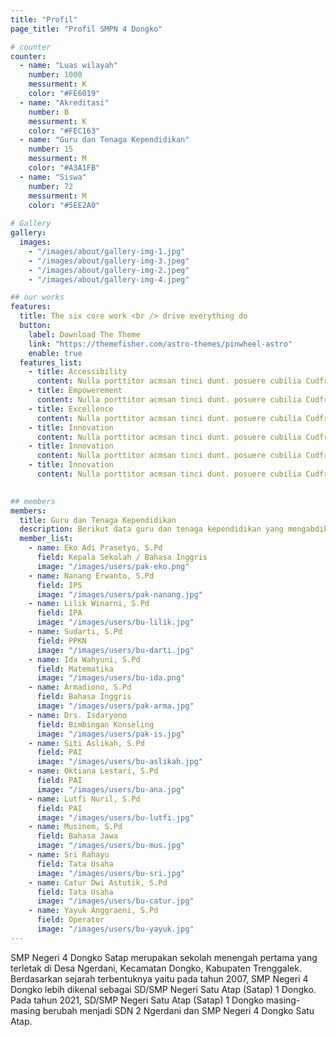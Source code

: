 ```yaml
---
title: "Profil"
page_title: "Profil SMPN 4 Dongko"

# counter
counter:
  - name: "Luas wilayah"
    number: 1000
    messurment: K
    color: "#FE6019"
  - name: "Akreditasi"
    number: B
    messurment: K
    color: "#FEC163"
  - name: "Guru dan Tenaga Kependidikan"
    number: 15
    messurment: M
    color: "#A3A1FB"
  - name: "Siswa"
    number: 72
    messurment: M
    color: "#5EE2A0"
    
# Gallery
gallery:
  images:
    - "/images/about/gallery-img-1.jpg"
    - "/images/about/gallery-img-3.jpeg"
    - "/images/about/gallery-img-2.jpeg"
    - "/images/about/gallery-img-4.jpeg"

## our works
features:
  title: The six core work <br /> drive everything do
  button:
    label: Download The Theme
    link: "https://themefisher.com/astro-themes/pinwheel-astro"
    enable: true
  features_list:
    - title: Accessibility
      content: Nulla porttitor acmsan tinci dunt. posuere cubilia Cudfrae Donec velit neque, autor sit amet aliuam vel
    - title: Empowerement
      content: Nulla porttitor acmsan tinci dunt. posuere cubilia Cudfrae Donec velit neque, autor sit amet aliuam vel
    - title: Excellence
      content: Nulla porttitor acmsan tinci dunt. posuere cubilia Cudfrae Donec velit neque, autor sit amet aliuam vel
    - title: Innovation
      content: Nulla porttitor acmsan tinci dunt. posuere cubilia Cudfrae Donec velit neque, autor sit amet aliuam vel
    - title: Innovation
      content: Nulla porttitor acmsan tinci dunt. posuere cubilia Cudfrae Donec velit neque, autor sit amet aliuam vel
    - title: Innovation
      content: Nulla porttitor acmsan tinci dunt. posuere cubilia Cudfrae Donec velit neque, autor sit amet aliuam vel
    

## members
members:
  title: Guru dan Tenaga Kependidikan
  description: Berikut data guru dan tenaga kependidikan yang mengabdikan diri di SMPN 4 Dongko
  member_list:
    - name: Eko Adi Prasetyo, S.Pd
      field: Kepala Sekolah / Bahasa Inggris
      image: "/images/users/pak-eko.png"
    - name: Nanang Erwanto, S.Pd
      field: IPS
      image: "/images/users/pak-nanang.jpg"
    - name: Lilik Winarni, S.Pd
      field: IPA
      image: "/images/users/bu-lilik.jpg"
    - name: Sudarti, S.Pd
      field: PPKN
      image: "/images/users/bu-darti.jpg"
    - name: Ida Wahyuni, S.Pd
      field: Matematika
      image: "/images/users/bu-ida.png"
    - name: Armadiono, S.Pd
      field: Bahasa Inggris
      image: "/images/users/pak-arma.jpg"
    - name: Drs. Isdaryono
      field: Bimbingan Konseling
      image: "/images/users/pak-is.jpg"
    - name: Siti Aslikah, S.Pd
      field: PAI
      image: "/images/users/bu-aslikah.jpg"
    - name: Oktiana Lestari, S.Pd
      field: PAI
      image: "/images/users/bu-ana.jpg"
    - name: Lutfi Nuril, S.Pd
      field: PAI
      image: "/images/users/bu-lutfi.jpg"
    - name: Musinem, S.Pd
      field: Bahasa Jawa
      image: "/images/users/bu-mus.jpg"
    - name: Sri Rahayu
      field: Tata Usaha
      image: "/images/users/bu-sri.jpg"
    - name: Catur Dwi Astutik, S.Pd
      field: Tata Usaha
      image: "/images/users/bu-catur.jpg"
    - name: Yayuk Anggraeni, S.Pd
      field: Operator
      image: "/images/users/bu-yayuk.jpg"
---
```

SMP Negeri 4 Dongko Satap merupakan sekolah menengah pertama yang terletak di Desa Ngerdani, Kecamatan Dongko, Kabupaten Trenggalek. Berdasarkan sejarah terbentuknya yaitu pada tahun 2007, SMP Negeri 4 Dongko lebih dikenal sebagai SD/SMP Negeri Satu Atap (Satap) 1 Dongko. Pada tahun 2021, SD/SMP Negeri Satu Atap (Satap) 1 Dongko masing-masing berubah menjadi SDN 2 Ngerdani dan SMP Negeri 4 Dongko Satu Atap.

